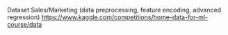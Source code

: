 Dataset Sales/Marketing (data preprocessing, feature encoding, advanced regression) 
https://www.kaggle.com/competitions/home-data-for-ml-course/data
